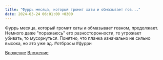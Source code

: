 ```yaml
---
title: "Фуррь месяца, который громит хаты и обмазывает гов..."
date: 2024-03-24 06:01:00 +0300
---
```


Фуррь месяца, который громит хаты и обмазывает говном, продолжает.
Немного даже "поражаюсь" его разносторонности, то угрожает убивать, то мусорнуться.
Понятно, что планка изначально не сильно высока, но это уже ад.
#отбросы #фурри


[Вложение](/assets/vk_photos/3/JCplPBq6yio.jpg)
[Вложение](/assets/vk_photos/3/5Sd_QDSv63g.jpg)
